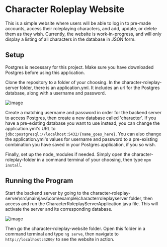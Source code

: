 # Character Roleplay Website

This is a simple website where users will be able to log in to pre-made accounts, access their roleplaying characters, and add, update, or delete them as they wish. Currently, the website is work-in-progress, and will only display a listing of all characters in the database in JSON form.

## Setup 

Postgres is necessary for this project. Make sure you have downloaded Postgres before using this application.

Clone the repository to a folder of your choosing. In the character-roleplay-server folder, there is an application.yml. It includes an url for the Postgres database, along with a username and password.

![image](https://github.com/SaadHaiderGit/CharacterRoleplayWebsite/assets/118562950/00849faa-a675-435d-8c62-4607ab157d2d)

Create a matching username and password in order for the backend server to access Postgres, then create a new database called 'character'. If you have a pre-existing database you want to use instead, you can change the application.yml's URL to `jdbc:postgresql://localhost:5432/{name_goes_here}`. You can also change the application.yml's values for username and password to a pre-existing combination you have saved in your Postgres application, if you so wish.

Finally, set up the node_modules if needed. Simply open the character-roleplay-folder in a command terminal of your choosing, then type `npm install`.

## Running the Program

Start the backend server by going to the character-roleplay-server\src\main\java\com\example\characterroleplayserver folder, then access and run the CharacterRoleplayServerApplication.java file. This will activate the server and its corresponding database.

![image](https://github.com/SaadHaiderGit/CharacterRoleplayWebsite/assets/118562950/af786383-3bdb-4132-8d99-01a87eec235f)

Then go the character-roleplay-website folder. Open this folder in a command terminal and type `ng serve`, then navigate to `http://localhost:4200/` to see the website in action.
